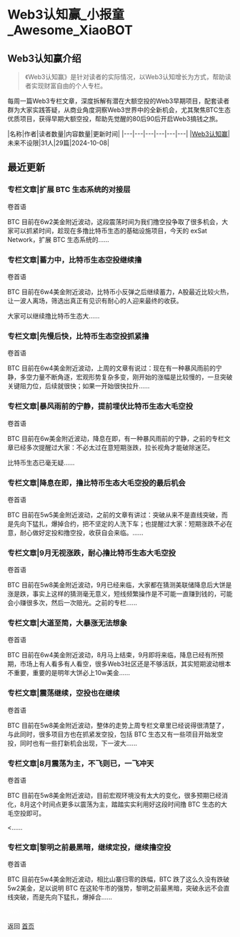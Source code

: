 # Web3认知赢_小报童_Awesome_XiaoBOT

## Web3认知赢介绍
> 《Web3认知赢》是针对读者的实际情况，以Web3认知增长为方式，帮助读者实现财富自由的个人专栏。    
    
每周一篇Web3专栏文章，深度拆解有潜在大额空投的Web3早期项目，配套读者群为大家实践答疑，从商业角度洞察Web3世界中的全新机会，尤其聚焦BTC生态优质项目，获得早期大额空投，帮助先觉醒的80后90后开启Web3搞钱之旅。  
  


|名称|作者|读者数量|内容数量|更新时间|
|---|---|---|---|---|---|
|[Web3认知赢](https://xiaobot.net/p/0xweb3?refer=0b133df9-27dc-423b-8101-639049001c13)|未来不设限|31人|29篇|2024-10-08|

## 最近更新
### 专栏文章|扩展 BTC 生态系统的对接层

卷首语

BTC 目前在6w2美金附近波动，这段震荡时间为我们撸空投争取了很多机会，大家可以抓紧时间，趁现在多撸比特币生态的基础设施项目，今天的 exSat
Network，扩展 BTC 生态系统的......

### 专栏文章|蓄力中，比特币生态空投继续撸

卷首语

BTC 目前在6w4美金附近波动，比特币小反弹之后继续蓄力，A股最近比较火热，让一波人离场，筛选出真正有见识有耐心的人迎来最终的收获。

大家可以继续撸比特币生态大......

### 专栏文章|先慢后快，比特币生态空投抓紧撸

卷首语

BTC
目前在6w4美金附近波动，上周的文章有说过：现在有一种暴风雨前的宁静，多空力量不断角逐，宏观形势复杂多变，刚开始的涨幅是比较慢的，一旦突破关键阻力位，后续就很快；如果一开始很快拉升......

### 专栏文章|暴风雨前的宁静，提前埋伏比特币生态大毛空投

卷首语

BTC 目前在6w美金附近波动，降息在即，有一种暴风雨前的宁静，之前的专栏文章已经多次提醒过大家：不必太过在意短期涨跌，拉长视角才能破除迷茫。

比特币生态已毫无疑......

### 专栏文章|降息在即，撸比特币生态大毛空投的最后机会

卷首语

BTC
目前在5w5美金附近波动，之前的文章有讲过：突破从来不是直线突破，而是先向下猛扎，爆掉合约，把不坚定的人洗下车；也提醒过大家：短期涨跌不必在意，耐心做好定投和撸空投，收获自会来临。......

### 专栏文章|9月无视涨跌，耐心撸比特币生态大毛空投

卷首语

BTC
目前在5w8美金附近波动，9月已经来临，大家都在猜测美联储降息后大饼是涨是跌，事实上这样的猜测毫无意义，短线频繁操作是不可能一直赚到钱的，可能会小赚很多次，然后一次赔光。之前的专栏......

### 专栏文章|大道至简，大暴涨无法想象

卷首语

BTC
目前在6w4美金附近波动，8月马上结束，9月即将来临，降息已经有所预期，市场上有人看多有人看空，很多Web3社区还是不够活跃，其实短期波动根本不重要，重要的是明年大饼必上10w美金......

### 专栏文章|震荡继续，空投也在继续

卷首语

BTC 目前在5w8美金附近波动，整体的走势上周专栏文章里已经说得很清楚了，与此同时，很多项目方也在抓紧发空投，包括 BTC
生态又有一些项目开始发空投，同时也有一些打新机会出现，下一波大......

### 专栏文章|8月震荡为主，不飞则已，一飞冲天

卷首语

BTC 目前在5w8美金附近波动，目前宏观环境没有太大的变化，很多预期已经消化，8月这个时间点更多以震荡为主，踏踏实实利用好这段时间撸 BTC
生态的大毛空投即可。

<......

### 专栏文章|黎明之前最黑暗，继续定投，继续撸空投

卷首语

BTC 目前在5w4美金附近波动，相比山寨归零的跌幅，BTC 跌了这么久没有跌破5w2美金，足以说明 BTC
在这轮牛市的强势，黎明之前最黑暗，突破永远不会直线突破，而是先向下猛扎，爆掉合......


<a href="https://github.com/Reno9527/awesome-xiaobot" style="color: white; text-decoration: none;">awesome-xiaobot</a>

返回 [首页](../README.md)
